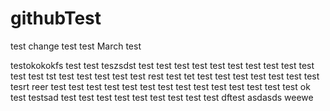 # githubTest
test change
test
test
March test

testokokokfs
test
test
teszsdst 
test
test
test
test 
test
test
test
test
test
test
test
test
tst
test
test
test
test
test
rest
test
tet
test
test
test
test
test
test
test
tesrt
reer
test
test
test
test
test
test
test
test
test
test
test
test
test
test
ok
test
testsad
test
test
test
test
test
test
test
test
test
dftest
asdasds
weewe
